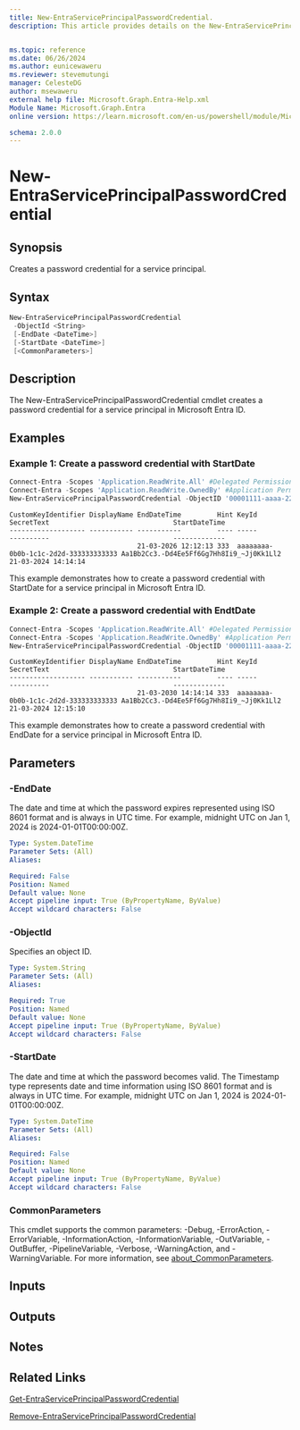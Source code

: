 ```yaml
---
title: New-EntraServicePrincipalPasswordCredential.
description: This article provides details on the New-EntraServicePrincipalPasswordCredential command.


ms.topic: reference
ms.date: 06/26/2024
ms.author: eunicewaweru
ms.reviewer: stevemutungi
manager: CelesteDG
author: msewaweru
external help file: Microsoft.Graph.Entra-Help.xml
Module Name: Microsoft.Graph.Entra
online version: https://learn.microsoft.com/en-us/powershell/module/Microsoft.Graph.Entra/New-EntraServicePrincipalPasswordCredential

schema: 2.0.0
---
```


# New-EntraServicePrincipalPasswordCredential

## Synopsis

Creates a password credential for a service principal.

## Syntax

```powershell
New-EntraServicePrincipalPasswordCredential 
 -ObjectId <String>
 [-EndDate <DateTime>] 
 [-StartDate <DateTime>] 
 [<CommonParameters>]
```

## Description

The New-EntraServicePrincipalPasswordCredential cmdlet creates a password credential for a service principal in Microsoft Entra ID.

## Examples

### Example 1: Create a password credential with StartDate

```powershell
Connect-Entra -Scopes 'Application.ReadWrite.All' #Delegated Permission
Connect-Entra -Scopes 'Application.ReadWrite.OwnedBy' #Application Permission
New-EntraServicePrincipalPasswordCredential -ObjectID '00001111-aaaa-2222-bbbb-3333cccc4444' -StartDate 2024-03-21T14:14:14Z
```

```output
CustomKeyIdentifier DisplayName EndDateTime         Hint KeyId                                SecretText                               StartDateTime
------------------- ----------- -----------         ---- -----                                ----------                               -------------
                                21-03-2026 12:12:13 333  aaaaaaaa-0b0b-1c1c-2d2d-333333333333 Aa1Bb2Cc3.-Dd4Ee5Ff6Gg7Hh8Ii9_~Jj0Kk1Ll2 21-03-2024 14:14:14
```

This example demonstrates how to create a password credential with StartDate for a service principal in Microsoft Entra ID.

### Example 2: Create a password credential with EndtDate

```powershell
Connect-Entra -Scopes 'Application.ReadWrite.All' #Delegated Permission
Connect-Entra -Scopes 'Application.ReadWrite.OwnedBy' #Application Permission
New-EntraServicePrincipalPasswordCredential -ObjectID '00001111-aaaa-2222-bbbb-3333cccc4444' -EndDate 2030-03-21T14:14:14Z
```

```output
CustomKeyIdentifier DisplayName EndDateTime         Hint KeyId                                SecretText                               StartDateTime
------------------- ----------- -----------         ---- -----                                ----------                               -------------
                                21-03-2030 14:14:14 333  aaaaaaaa-0b0b-1c1c-2d2d-333333333333 Aa1Bb2Cc3.-Dd4Ee5Ff6Gg7Hh8Ii9_~Jj0Kk1Ll2 21-03-2024 12:15:10
```

This example demonstrates how to create a password credential with EndDate for a service principal in Microsoft Entra ID.

## Parameters

### -EndDate

The date and time at which the password expires represented using ISO 8601 format and is always in UTC time. For example, midnight UTC on Jan 1, 2024 is 2024-01-01T00:00:00Z.

```yaml
Type: System.DateTime
Parameter Sets: (All)
Aliases:

Required: False
Position: Named
Default value: None
Accept pipeline input: True (ByPropertyName, ByValue)
Accept wildcard characters: False
```

### -ObjectId

Specifies an object ID.

```yaml
Type: System.String
Parameter Sets: (All)
Aliases:

Required: True
Position: Named
Default value: None
Accept pipeline input: True (ByPropertyName, ByValue)
Accept wildcard characters: False
```

### -StartDate

The date and time at which the password becomes valid. The Timestamp type represents date and time information using ISO 8601 format and is always in UTC time. For example, midnight UTC on Jan 1, 2024 is 2024-01-01T00:00:00Z.

```yaml
Type: System.DateTime
Parameter Sets: (All)
Aliases:

Required: False
Position: Named
Default value: None
Accept pipeline input: True (ByPropertyName, ByValue)
Accept wildcard characters: False
```

### CommonParameters

This cmdlet supports the common parameters: -Debug, -ErrorAction, -ErrorVariable, -InformationAction, -InformationVariable, -OutVariable, -OutBuffer, -PipelineVariable, -Verbose, -WarningAction, and -WarningVariable. For more information, see [about_CommonParameters](https://go.microsoft.com/fwlink/?LinkID=113216).

## Inputs

## Outputs

## Notes

## Related Links

[Get-EntraServicePrincipalPasswordCredential](Get-EntraServicePrincipalPasswordCredential.md)

[Remove-EntraServicePrincipalPasswordCredential](Remove-EntraServicePrincipalPasswordCredential.md)
